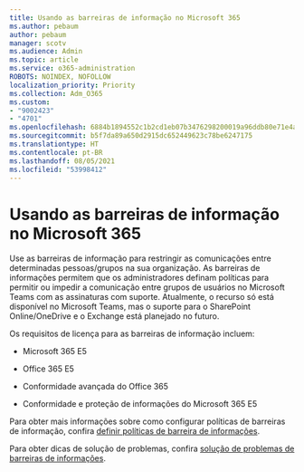 ```yaml
---
title: Usando as barreiras de informação no Microsoft 365
ms.author: pebaum
author: pebaum
manager: scotv
ms.audience: Admin
ms.topic: article
ms.service: o365-administration
ROBOTS: NOINDEX, NOFOLLOW
localization_priority: Priority
ms.collection: Adm_O365
ms.custom:
- "9002423"
- "4701"
ms.openlocfilehash: 6884b1894552c1b2cd1eb07b3476298200019a96ddb80e71e4ab5138015b40ac
ms.sourcegitcommit: b5f7da89a650d2915dc652449623c78be6247175
ms.translationtype: HT
ms.contentlocale: pt-BR
ms.lasthandoff: 08/05/2021
ms.locfileid: "53998412"
---
```

# <a name="using-information-barriers-in-microsoft-365"></a>Usando as barreiras de informação no Microsoft 365

Use as barreiras de informação para restringir as comunicações entre determinadas pessoas/grupos na sua organização. As barreiras de informações permitem que os administradores definam políticas para permitir ou impedir a comunicação entre grupos de usuários no Microsoft Teams com as assinaturas com suporte.  Atualmente, o recurso só está disponível no Microsoft Teams, mas o suporte para o SharePoint Online/OneDrive e o Exchange está planejado no futuro.

Os requisitos de licença para as barreiras de informação incluem:

- Microsoft 365 E5

- Office 365 E5

- Conformidade avançada do Office 365

- Conformidade e proteção de informações do Microsoft 365 E5

Para obter mais informações sobre como configurar políticas de barreiras de informação, confira [definir políticas de barreira de informações](https://docs.microsoft.com/microsoft-365/compliance/information-barriers-policies).

Para obter dicas de solução de problemas, confira [solução de problemas de barreiras de informações](https://docs.microsoft.com/microsoft-365/compliance/information-barriers-troubleshooting).
